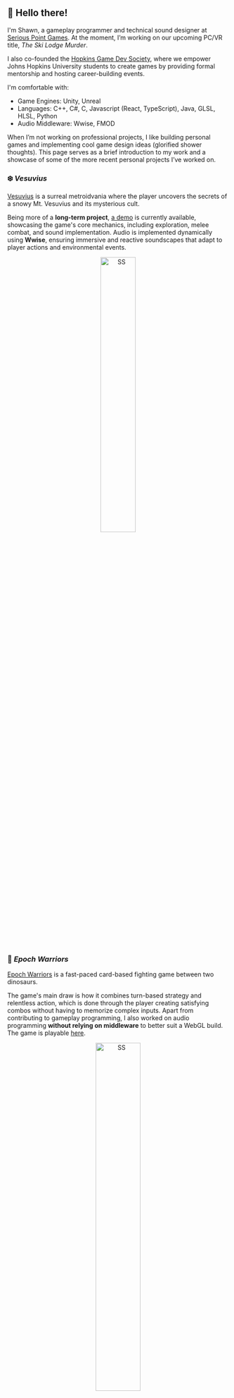 ## 👋 Hello there!
I'm Shawn, a gameplay programmer and technical sound designer at [Serious Point Games](https://www.seriouspointgames.com/). At the moment, I’m working on our upcoming PC/VR title, *The Ski Lodge Murder*. 

I also co-founded the [Hopkins Game Dev Society](https://www.hopkinsgamedevsociety.com/), where we empower Johns Hopkins University students to create games by providing formal mentorship and hosting career-building events.

I'm comfortable with:
- Game Engines: Unity, Unreal
- Languages: C++, C#, C, Javascript (React, TypeScript), Java, GLSL, HLSL, Python
- Audio Middleware: Wwise, FMOD

When I’m not working on professional projects, I like building personal games and implementing cool game design ideas (glorified shower thoughts). This page serves as a brief introduction to my work and a showcase of some of the more recent personal projects I’ve worked on.

### ❄️ _Vesuvius_
[Vesuvius](https://github.com/L1Ryx/Vesuvius) is a surreal metroidvania where the player uncovers the secrets of a snowy Mt. Vesuvius and its mysterious cult.  

Being more of a **long-term project**, [a demo](https://l1ryx.itch.io/vesuvius) is currently available, showcasing the game's core mechanics, including exploration, melee combat, and sound implementation. Audio is implemented dynamically using **Wwise**, ensuring immersive and reactive soundscapes that adapt to player actions and environmental events.  

<p align="center">
  <img src="https://imgur.com/KuhF3AO.png" alt="SS" width="40%"> 
</p> 

### 🦖 _Epoch Warriors_
[Epoch Warriors](https://github.com/dgardner01/epochwarriors) is a fast-paced card-based fighting game between two dinosaurs.  

The game's main draw is how it combines turn-based strategy and relentless action, which is done through the player creating satisfying combos without having to memorize complex inputs. Apart from contributing to gameplay programming, I also worked on audio programming **without relying on middleware** to better suit a WebGL build. The game is playable [here](https://freakflaggames.itch.io/epoch-warriors).  

<p align="center">
  <img src="https://imgur.com/MvB9qgR.png" alt="SS" width="45%">  
</p> 

### 🪵 _Adam's Room_
[Adam's Room](https://github.com/L1Ryx/Adams-Room) is a survival game set in a single forest clearing with rogue-like elements. Your only goal is to collect logs scattered around the map to keep the fire in the center burning.  

Each playthrough offers unique combinations of merchant items and hazardous events. Random events, such as wildfires or heavy winds, keep the player on edge, with the events becoming more weird and unsettling as the night goes on. A playable demo is still in the works, but here is a [video demo](https://www.youtube.com/watch?v=_hSjNKDpxdY).  

<p align="center">
  <img src="https://imgur.com/NfuNTzh.png" alt="SS" width="45%">  
</p> 

<!--
**L1Ryx/L1Ryx** is a ✨ _special_ ✨ repository because its `README.md` (this file) appears on your GitHub profile.

Here are some ideas to get you started:

- 🔭 I’m currently working on ...
- 🌱 I’m currently learning ...
- 👯 I’m looking to collaborate on ...
- 🤔 I’m looking for help with ...
- 💬 Ask me about ...
- 📫 How to reach me: ...
- 😄 Pronouns: ...
- ⚡ Fun fact: ...
-->
